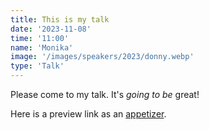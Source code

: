 ```yaml
---
title: This is my talk
date: '2023-11-08'
time: '11:00'
name: 'Monika'
image: '/images/speakers/2023/donny.webp'
type: 'Talk'
---
```


Please come to my talk. It's _going to be_ great!

Here is a preview link as an [appetizer](www.appetizer.com).

